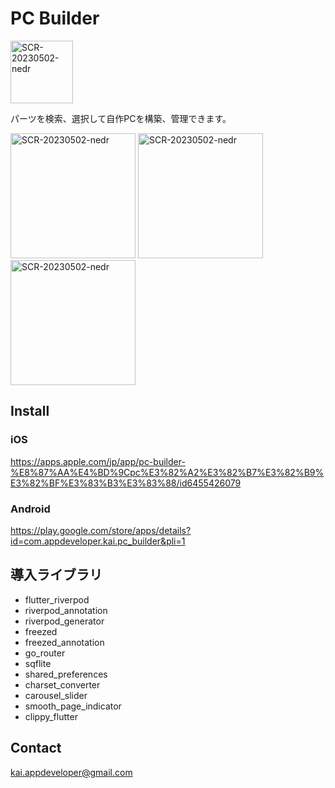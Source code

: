 # PC Builder

 <img width="100" alt="SCR-20230502-nedr" src="https://github.com/oishikai/PC-Builder/assets/61380681/86e44d56-e1c9-45b6-96ab-8b729915ae05">
 
パーツを検索、選択して自作PCを構築、管理できます。

<img width="200" alt="SCR-20230502-nedr" src="https://github.com/oishikai/PC-Builder/assets/61380681/eac81c3a-54c0-41d6-b65b-eb716167d6b2">
<img width="200" alt="SCR-20230502-nedr" src="https://github.com/oishikai/PC-Builder/assets/61380681/080fa584-cee5-4cd2-b319-af9b30c0c6ca">
<img width="200" alt="SCR-20230502-nedr" src="https://github.com/oishikai/PC-Builder/assets/61380681/529ae3c6-2256-49d0-b695-393f312dd666">

## Install

### iOS
https://apps.apple.com/jp/app/pc-builder-%E8%87%AA%E4%BD%9Cpc%E3%82%A2%E3%82%B7%E3%82%B9%E3%82%BF%E3%83%B3%E3%83%88/id6455426079
### Android
https://play.google.com/store/apps/details?id=com.appdeveloper.kai.pc_builder&pli=1

## 導入ライブラリ
 - flutter_riverpod
 - riverpod_annotation
 - riverpod_generator
 - freezed
 - freezed_annotation
 - go_router
 - sqflite
 - shared_preferences
 - charset_converter
 - carousel_slider
 - smooth_page_indicator
 - clippy_flutter

## Contact
kai.appdeveloper@gmail.com
